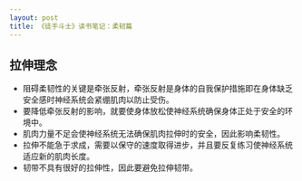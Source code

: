 ```yaml
---
layout: post
title: 《徒手斗士》读书笔记：柔韧篇
---
```


## 拉伸理念
- 阻碍柔韧性的关键是牵张反射，牵张反射是身体的自我保护措施即在身体缺乏安全感时神经系统会紧绷肌肉以防止受伤。
- 要降低牵张反射的影响，就要使身体放松使神经系统确保身体正处于安全的环境中。
- 肌肉力量不足会使神经系统无法确保肌肉拉伸时的安全，因此影响柔韧性。
- 拉伸不能急于求成，需要以保守的速度取得进步，并且要反复练习使神经系统适应新的肌肉长度。
- 韧带不具有很好的拉伸性，因此要避免拉伸韧带。
